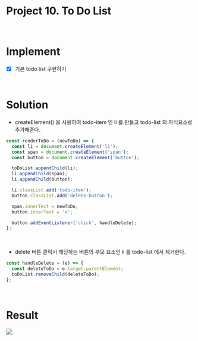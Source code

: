 # Project 10. To Do List

<br>

# Implement

- [x] 기본 todo list 구현하기

<br>

# Solution

- createElement() 을 사용하여 todo-item 인 li 를 만들고 todo-list 의 자식요소로 추가해준다.

```js
const renderToDo = (newToDo) => {
  const li = document.createElement('li');
  const span = document.createElement('span');
  const button = document.createElement('button');

  toDoList.appendChild(li);
  li.appendChild(span);
  li.appendChild(button);

  li.classList.add('todo-item');
  button.classList.add('delete-button');

  span.innerText = newToDo;
  button.innerText = 'x';

  button.addEventListener('click', handleDelete);
};
```

<br>

- delete 버튼 클릭시 해당하는 버튼의 부모 요소인 li 를 todo-list 에서 제거한다.

```js
const handleDelete = (e) => {
  const deleteToDo = e.target.parentElement;
  toDoList.removeChild(deleteToDo);
};
```

<br>

# Result

<img src="https://user-images.githubusercontent.com/99241230/170471957-c752c92d-fc63-4111-955d-24474e5bb9bb.gif">
